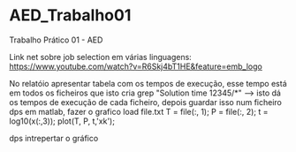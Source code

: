 # AED_Trabalho01
Trabalho Prático 01 - AED


Link net sobre job selection em várias linguagens:
https://www.youtube.com/watch?v=R6Skj4bT1HE&feature=emb_logo

No relatóio apresentar tabela com os tempos de execução, esse tempo está em todos os ficheiros que isto cria 
grep "Solution time 12345/*" --> isto dá os tempos de execução de cada ficheiro, depois guardar isso num ficheiro
dps em matlab, fazer o grafico
load file.txt
T = file(:, 1);
P = file(:, 2);
t = log10(x(:,3));
plot(T, P, t,'xk'); 

dps intrepertar o gráfico


